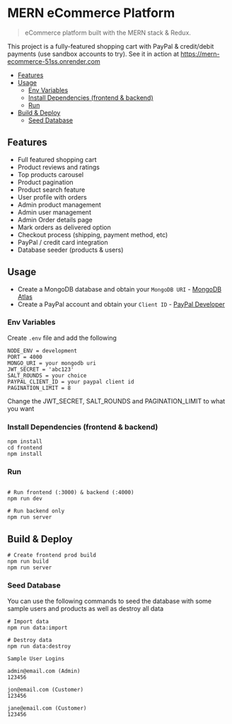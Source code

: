 # MERN eCommerce Platform

> eCommerce platform built with the MERN stack & Redux.

This project is a fully-featured shopping cart with PayPal & credit/debit payments (use sandbox accounts to try). See it in action at https://mern-ecommerce-51ss.onrender.com

<!-- toc -->

- [Features](#features)
- [Usage](#usage)
  - [Env Variables](#env-variables)
  - [Install Dependencies (frontend & backend)](#install-dependencies-frontend--backend)
  - [Run](#run)
- [Build & Deploy](#build--deploy)
  - [Seed Database](#seed-database)

<!-- tocstop -->

## Features

- Full featured shopping cart
- Product reviews and ratings
- Top products carousel
- Product pagination
- Product search feature
- User profile with orders
- Admin product management
- Admin user management
- Admin Order details page
- Mark orders as delivered option
- Checkout process (shipping, payment method, etc)
- PayPal / credit card integration
- Database seeder (products & users)

## Usage

- Create a MongoDB database and obtain your `MongoDB URI` - [MongoDB Atlas](https://www.mongodb.com/cloud/atlas/register)
- Create a PayPal account and obtain your `Client ID` - [PayPal Developer](https://developer.paypal.com/)

### Env Variables

Create `.env` file and add the following

```
NODE_ENV = development
PORT = 4000
MONGO_URI = your mongodb uri
JWT_SECRET = 'abc123'
SALT_ROUNDS = your choice
PAYPAL_CLIENT_ID = your paypal client id
PAGINATION_LIMIT = 8
```

Change the JWT_SECRET, SALT_ROUNDS and PAGINATION_LIMIT to what you want

### Install Dependencies (frontend & backend)

```
npm install
cd frontend
npm install
```

### Run

```

# Run frontend (:3000) & backend (:4000)
npm run dev

# Run backend only
npm run server
```

## Build & Deploy

```
# Create frontend prod build
npm run build
npm run server
```

### Seed Database

You can use the following commands to seed the database with some sample users and products as well as destroy all data

```
# Import data
npm run data:import

# Destroy data
npm run data:destroy
```

```
Sample User Logins

admin@email.com (Admin)
123456

jon@email.com (Customer)
123456

jane@email.com (Customer)
123456
```
